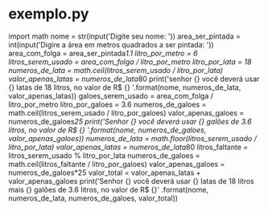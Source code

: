 # exemplo.py
import math  nome = str(input('Digite seu nome: ')) area_ser_pintada = int(input('Digire a área em metros quadrados a ser pintada: ')) area_com_folga = area_ser_pintada*1.1 litro_por_metro = 6 litros_serem_usado = area_com_folga / litro_por_metro litro_por_lata = 18 numeros_de_lata = math.ceil(litros_serem_usado / litro_por_lata) valor_apenas_latas = numeros_de_lata*80 print('senhor {} você deverá usar {} latas de 18 litros, no valor de R$ {} '.format(nome, numeros_de_lata, valor_apenas_latas)) galoes_serem_usado = area_com_folga / litro_por_metro litro_por_galoes = 3.6 numeros_de_galoes = math.ceil(litros_serem_usado / litro_por_galoes) valor_apenas_galoes = numeros_de_galoes*25 print('Senhor {} você deverá usar {} galões de 3.6 litros, no valor de R$ {} '.format(nome, numeros_de_galoes, valor_apenas_galoes)) numeros_de_lata = math.floor(litros_serem_usado / litro_por_lata) valor_apenas_latas = numeros_de_lata*80 litros_faltante = litros_serem_usado % litro_por_lata numeros_de_galoes = math.ceil(litros_faltante / litro_por_galoes) valor_apenas_galoes = numeros_de_galoes*25 valor_total = valor_apenas_latas + valor_apenas_galoes print('Senhor {} você deverá usar {} latas de 18 litros mais {} galões de 3.6 litros, no valor de R$ {}' .format(nome, numeros_de_lata, numeros_de_galoes, valor_total))
